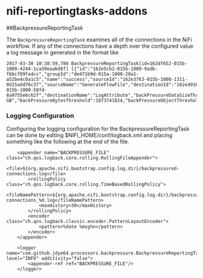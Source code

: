 # nifi-reportingtasks-addons

##BackpressureReportingTask

The ```BackpressureReportingTask``` examines all of the connections in the NiFi workflow. If any of the connections have a depth over the configured
value a log message in generated in the format like

```
2017-03-30 10:38:59,786 BackpressureReportingTask[id=162df652-015b-1000-4244-1ca39eaabd8f] [{"id":"162e5cb2-015b-1000-9adb-f6bcf89fa4cc","groupId":"de471b9d-015a-1000-20a1-a52be4c0a1c5","name":"success","sourceId":"162e3763-015b-1000-1311-0d15add76c37","sourceName":"GenerateFlowFile","destinationId":"162e4916-015b-1000-58fd-8a9755e6c62f","destinationName":"LogAttribute","backPressureDataSizeThreshold":"1 GB","backPressureBytesThreshold":1073741824,"backPressureObjectThreshold":10000,"inputCount":0,"inputBytes":0,"queuedCount":0,"queuedBytes":0,"outputCount":0,"outputBytes":0,"maxQueuedCount":0,"maxQueuedBytes":0}]
```

### Logging Configuration
Configuring the logging configuration for the BackpressureReportingTask can be done by editing $NIFI_HOME/conf/logback.xml and placing something
like the following at the end of the file.

```
    <appender name="BACKPRESSURE_FILE" class="ch.qos.logback.core.rolling.RollingFileAppender">
        <file>${org.apache.nifi.bootstrap.config.log.dir}/backpressured-connections.log</file>
        <rollingPolicy class="ch.qos.logback.core.rolling.TimeBasedRollingPolicy">
            <fileNamePattern>${org.apache.nifi.bootstrap.config.log.dir}/backpressured-connections_%d.log</fileNamePattern>
            <maxHistory>30</maxHistory>
        </rollingPolicy>
        <encoder class="ch.qos.logback.classic.encoder.PatternLayoutEncoder">
            <pattern>%date %msg%n</pattern>
        </encoder>
    </appender>

    <logger name="com.github.jdye64.processors.backpressure.BackpressureReportingTask" level="INFO" additivity="false">
        <appender-ref ref="BACKPRESSURE_FILE"/>
    </logger>
```